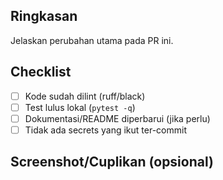 
## Ringkasan
Jelaskan perubahan utama pada PR ini.

## Checklist
- [ ] Kode sudah dilint (ruff/black)
- [ ] Test lulus lokal (`pytest -q`)
- [ ] Dokumentasi/README diperbarui (jika perlu)
- [ ] Tidak ada secrets yang ikut ter-commit

## Screenshot/Cuplikan (opsional)
